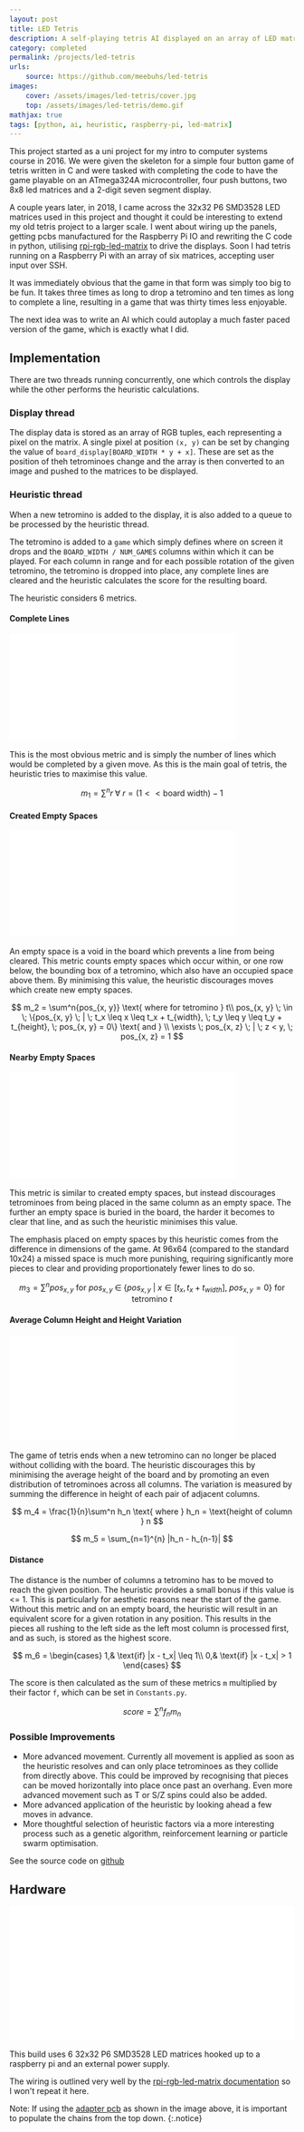 ```yaml
---
layout: post
title: LED Tetris
description: A self-playing tetris AI displayed on an array of LED matrices.
category: completed
permalink: /projects/led-tetris
urls:
    source: https://github.com/meebuhs/led-tetris
images:
    cover: /assets/images/led-tetris/cover.jpg
    top: /assets/images/led-tetris/demo.gif
mathjax: true
tags: [python, ai, heuristic, raspberry-pi, led-matrix]
---
```


This project started as a uni project for my intro to computer systems course in 2016. We were given the skeleton for a simple four button game of tetris written in C and were tasked with completing the code to have the game playable on an ATmega324A microcontroller, four push buttons, two 8x8 led matrices and a 2-digit seven segment display.

A couple years later, in 2018, I came across the 32x32 P6 SMD3528 LED matrices used in this project and thought it could be interesting to extend my old tetris project to a larger scale. I went about wiring up the panels, getting pcbs manufactured for the Raspberry Pi IO and
rewriting the C code in python, utilising [rpi-rgb-led-matrix](https://github.com/hzeller/rpi-rgb-led-matrix) to drive the displays. Soon I had tetris running on a Raspberry Pi with an array of six matrices, accepting user input over SSH.

It was immediately obvious that the game in that form was simply too big to be fun. It takes three times as long to drop a tetromino and ten times as long to complete a line, resulting in a game that was thirty times less enjoyable.

The next idea was to write an AI which could autoplay a much faster paced version of the game, which is exactly what I did.

## Implementation

There are two threads running concurrently, one which controls the display while the other performs the heuristic calculations.

### Display thread

The display data is stored as an array of RGB tuples, each representing a pixel on the matrix. A single pixel at position `(x, y)` can be set by changing the value of `board_display[BOARD_WIDTH * y + x]`. These are set as the position of theh tetrominoes change and the array is then converted to an image and pushed to the matrices to be displayed.

### Heuristic thread

When a new tetromino is added to the display, it is also added to a queue to be processed by the heuristic thread.

The tetromino is added to a `game` which simply defines where on screen it drops and the `BOARD_WIDTH / NUM_GAMES` columns within which it can be played. For each column in range and for each possible rotation of the given tetromino, the tetromino is dropped into place, any complete lines are cleared and the heuristic calculates the score for the resulting board.

The heuristic considers 6 metrics.

#### Complete Lines

<a href="/assets/images/led-tetris/complete-lines.png">
    <img src="/assets/images/blank.png" alt="Tetris heuristic complete lines" data-echo="/assets/images/led-tetris/complete-lines.png" style="max-width: 400px"/>
</a>

This is the most obvious metric and is simply the number of lines which would be completed by a given move. 
As this is the main goal of tetris, the heuristic tries to maximise this value.

$$ m_1 = \sum^n{r} \; \forall \; r = (1 << \text{board width}) - 1 $$

#### Created Empty Spaces

<a href="/assets/images/led-tetris/created-empty-spaces.png">
    <img src="/assets/images/blank.png" alt="Tetris heuristic created empty spaces" data-echo="/assets/images/led-tetris/created-empty-spaces.png" style="max-width: 400px"/>
</a>

An empty space is a void in the board which prevents a line from being cleared. This metric counts empty spaces which occur within, or one row below, the bounding box of a tetromino, which also have an occupied space above them. By minimising this value, the heuristic discourages moves which create new empty spaces.

$$ 
m_2 = \sum^n{pos_{x, y}} \text{ where for tetromino } t\\
pos_{x, y} \; \in \; \{pos_{x, y} \; | \; t_x \leq x \leq t_x + t_{width}, \; t_y \leq y \leq t_y + t_{height}, \; pos_{x, y} = 0\} \text{ and } \\
\exists \; pos_{x, z} \; | \; z < y, \; pos_{x, z} = 1 
$$

#### Nearby Empty Spaces

<a href="/assets/images/led-tetris/nearby-empty-spaces.png">
    <img src="/assets/images/blank.png" alt="Tetris heuristic nearby empty spaces" data-echo="/assets/images/led-tetris/nearby-empty-spaces.png" style="max-width: 400px"/>
</a>

This metric is similar to created empty spaces, but instead discourages tetrominoes from being placed in the same column as an empty space. The further an empty space is buried in the board, the harder it becomes to clear that line, and as such the heuristic minimises this value.

The emphasis placed on empty spaces by this heuristic comes from the difference in dimensions of the game. At 96x64 (compared to the standard 10x24) a missed space is much more punishing, requiring significantly more pieces to clear and providing proportionately fewer lines to do so.

$$ m_3 = \sum^n{pos_{x, y}} \text{ for } pos_{x, y} \; \in \; \{pos_{x, y} \; | \; x \in [t_x, t_x + t_{width}], \; pos_{x, y} = 0\} \text{ for tetromino } t $$

#### Average Column Height and Height Variation

<a href="/assets/images/led-tetris/line-height.png">
    <img src="/assets/images/blank.png" alt="Tetris heuristic line height and height variation" data-echo="/assets/images/led-tetris/line-height.png" style="max-width: 400px"/>
</a>

The game of tetris ends when a new tetromino can no longer be placed without colliding with the board. The heuristic discourages this by minimising the average height of the board and by promoting an even distribution of tetrominoes across all columns. The variation is measured by summing the difference in height of each pair of adjacent columns.

$$ m_4 = \frac{1}{n}\sum^n h_n \text{ where } h_n = \text{height of column } n $$

$$ m_5 = \sum_{n=1}^{n} |h_n - h_{n-1}| $$

#### Distance
The distance is the number of columns a tetromino has to be moved to reach the given position. The heuristic provides a small bonus if this value is <= 1. This is particularly for aesthetic reasons near the start of the game. Without this metric and on an empty board, the heuristic will result in an equivalent score for a given rotation in any position. This results in the pieces all rushing to the left side as the left most column is processed first, and as such, is stored as the highest score.

$$ 
m_6 = 
\begin{cases} 
    1,& \text{if} |x - t_x| \leq 1\\
    0,& \text{if} |x - t_x| > 1 
\end{cases}
$$

The score is then calculated as the sum of these metrics `m` multiplied by their factor `f`, which can be set in `Constants.py`.

$$ score = \sum^{n} f_n m_n $$

### Possible Improvements

- More advanced movement. Currently all movement is applied as soon as the heuristic resolves and can only place tetrominoes as they collide from directly above.
This could be improved by recognising that pieces can be moved horizontally into place once past an overhang. Even more advanced movement such as T or S/Z spins could also be added.
- More advanced application of the heuristic by looking ahead a few moves in advance.
- More thoughtful selection of heuristic factors via a more interesting process such as a genetic algorithm, reinforcement learning or particle swarm optimisation.

See the source code on [github](https://github.com/meebuhs/led-tetris)

## Hardware

<a href="/assets/images/led-tetris/hardware.png">
    <img src="/assets/images/blank.png" alt="Tetris led matrix raspberry pi setup" data-echo="/assets/images/led-tetris/hardware.png" />
</a>

This build uses 6 32x32 P6 SMD3528 LED matrices hooked up to a raspberry pi and an external power supply. 

The wiring is outlined very well by the [rpi-rgb-led-matrix documentation](https://github.com/hzeller/rpi-rgb-led-matrix/blob/master/wiring.md) so I won't repeat it here.

Note: If using the [adapter pcb](https://github.com/hzeller/rpi-rgb-led-matrix/tree/master/adapter) as shown in the image above, it is important to populate the chains from the top down. 
{:.notice}

